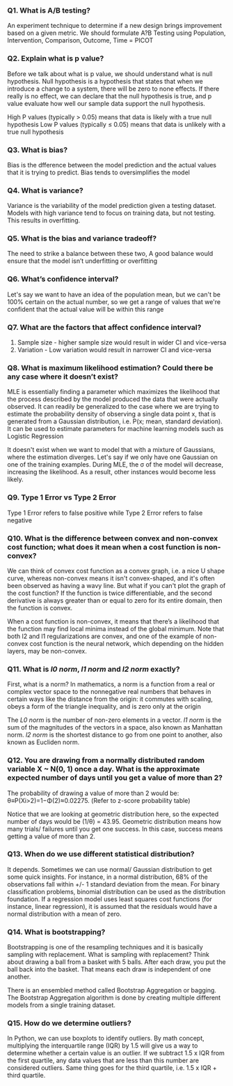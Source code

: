 ### Q1. What is A/B testing?
An experiment technique to determine if a new design brings improvement based on a given metric.
We should formulate A?B Testing using Population, Intervention, Comparison, Outcome, Time = PICOT


### Q2. Explain what is p value?
Before we talk about what is p value, we should understand what is null hypothesis. Null hypothesis is a hypothesis that states that when we
introduce a change to a system, there will be zero to none effects. If there really is no effect, we can declare that the null 
hypothesis is true, and p value evaluate how well our sample data support the null hypothesis.

High P values (typically > 0.05) means that data is likely with a true null hypothesis
Low P values (typically ≤ 0.05) means that data is unlikely with a true null hypothesis

### Q3. What is bias?
Bias is the dfference between the model prediction and the actual values that it is trying to predict. Bias tends to oversimplifies the model

### Q4. What is variance?
Variance is the variability of the model prediction given a testing dataset. Models with high variance tend to focus on training data, but not testing. This results in overfitting.

### Q5. What is the bias and variance tradeoff?
The need to strike a balance between these two, A good balance would ensure that the model isn’t underfitting or overfitting

### Q6. What’s confidence interval?
Let's say we want to have an idea of the population mean, but we can't be 100% certain on the actual number, so we get a range of values that we're confident that the actual value will be within this range

### Q7. What are the factors that affect confidence interval?
1. Sample size - higher sample size would result in wider CI and vice-versa
2. Variation - Low variation would result in narrower CI and vice-versa

### Q8. What is maximum likelihood estimation? Could there be any case where it doesn’t exist?
MLE is essentially finding a parameter which maximizes the likelihood that the process described by the model produced the data that were actually observed.
It can readily be generalized to the case where we are trying to estimate the probability density of observing a single data point x, that is generated from a Gaussian distribution, i.e. P(x; mean, standard deviation). It can be used to estimate parameters for machine learning models such as Logistic Regression

It doesn't exist when we want to model that with a mixture of Gaussians, where the estimation diverges. Let's say if we only have one Gaussian on one of the 
training examples. During MLE, the σ of the model will decrease, increasing the likelihood. As a result, other instances would become less likely.

### Q9. Type 1 Error vs Type 2 Error
Type 1 Error refers to false positive while Type 2 Error refers to false negative

### Q10. What is the difference between convex and non-convex cost function; what does it mean when a cost function is non-convex?
We can think of convex cost function as a convex graph, i.e. a nice U shape curve, whereas non-convex means it isn't convex-shaped, and it's often been observed as having a wavy line. But what if you can't plot the graph of the cost function? If the function is twice differentiable, and the second derivative is always greater than or equal to zero for its entire domain, then the function is convex.

When a cost function is non-convex, it means that there’s a likelihood that the function may find local minima instead of the global minimum. Note that both l2 and l1 regularizations are convex, and one of the example of non-convex cost function is the neural network, which depending on the hidden layers, may be non-convex.

### Q11. What is *l0 norm*, *l1 norm* and *l2 norm* exactly?
First, what is a norm? In mathematics, a norm is a function from a real or complex vector space to the nonnegative real numbers that behaves in certain ways like the distance from the origin: it commutes with scaling, obeys a form of the triangle inequality, and is zero only at the origin

The *L0 norm* is the number of non-zero elements in a vector. *l1 norm* is the sum of the magnitudes of the vectors in a space, also known as Manhattan norm. *l2 norm* is the shortest distance to go from one point to another, also known as Eucliden norm.

### Q12. You are drawing from a normally distributed random variable X ~ N(0, 1) once a day. What is the approximate expected number of days until you get a value of more than 2?

The probability of drawing a value of more than 2 would be: θ≡P(Xi>2)=1−Φ(2)≈0.02275. (Refer to z-score probability table)

Notice that we are looking at geometric distribution here, so the expected number of days would be (1/θ) = 43.95. Geometric distribution means how many trials/ failures until you get one success. In this case, success means getting a value of more than 2.


### Q13. When do we use different statistical distribution?
It depends. Sometimes we can use normal/ Gaussian distribution to get some quick insights. For instance, in a normal distribution, 68% of the observations fall within +/- 1 standard deviation from the mean. For binary classification problems, binomial distribution can be used as the distribution foundation. If a regression model uses least squares cost functions (for instance, linear regression), it is assumed that the residuals would have a normal distribution with a mean of zero. 

### Q14. What is bootstrapping?
Bootstrapping is one of the resampling techniques and it is basically sampling with replacement. What is sampling with replacement? Think about drawing a ball from a basket with 5 balls. After each draw, you put the ball back into the basket. That means each draw is independent of one another.

There is an ensembled method called Bootstrap Aggregation or bagging. The Bootstrap Aggregation algorithm is done by creating multiple different models from a single training dataset.

### Q15. How do we determine outliers?
In Python, we can use boxplots to identify outliers. By math concept, multiplying the interquartile range (IQR) by 1.5 will give us a way to determine whether a certain value is an outlier. If we subtract 1.5 x IQR from the first quartile, any data values that are less than this number are considered outliers. Same thing goes for the third quartile, i.e. 1.5 x IQR + third quartile.
